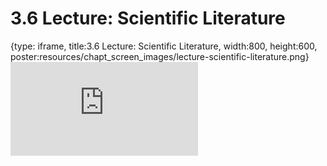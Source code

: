 # 3.6 Lecture: Scientific Literature
 
{type: iframe, title:3.6 Lecture: Scientific Literature, width:800, height:600, poster:resources/chapt_screen_images/lecture-scientific-literature.png}
![](https://vgaysin1.github.io/CURE-MicrobialMysteries-test/lecture-scientific-literature.html)
 

 
